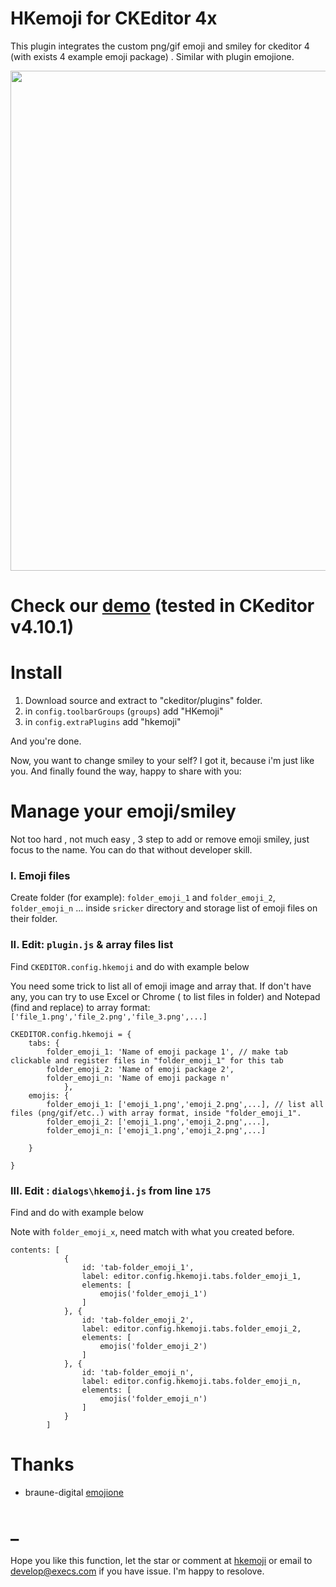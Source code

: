 # HKemoji for CKEditor 4x

This plugin integrates the custom png/gif emoji and smiley for ckeditor 4 (with exists 4 example emoji package) . Similar with plugin emojione.


<img align="center" width="800px" src="https://linx.li/selif/fqy6n5f2.png">

# Check our [demo](http://git-html.byethost9.com/hkemoji/) (tested in CKeditor v4.10.1)

# Install

1. Download source and extract to "ckeditor/plugins" folder.
2. in `config.toolbarGroups` (`groups`) add "HKemoji"
3. in `config.extraPlugins` add "hkemoji"

And you're done. 

Now, you want to change smiley to your self? I got it, because i'm just like you. And finally found the way, happy to share with you:




# Manage your emoji/smiley
Not too hard , not much easy , 3 step to add or remove emoji smiley, just focus to the name. You can do that without developer skill.

### I. Emoji files
Create folder (for example): `folder_emoji_1` and `folder_emoji_2`, `folder_emoji_n` ... inside `sricker` directory and storage list of emoji files on their folder.

### II. Edit: `plugin.js` & array files list
Find `CKEDITOR.config.hkemoji` and do with example below

You need some trick to list all of emoji image and array that. If don't have any, you can try to use Excel or Chrome ( to list files in folder) and Notepad (find and replace) to array format:
`['file_1.png','file_2.png','file_3.png',...]`

```
CKEDITOR.config.hkemoji = {
    tabs: {
		folder_emoji_1: 'Name of emoji package 1', // make tab clickable and register files in "folder_emoji_1" for this tab
		folder_emoji_2: 'Name of emoji package 2',
		folder_emoji_n: 'Name of emoji package n'
        	},
    emojis: {
		folder_emoji_1: ['emoji_1.png','emoji_2.png',...], // list all files (png/gif/etc..) with array format, inside "folder_emoji_1". 
		folder_emoji_2: ['emoji_1.png','emoji_2.png',...], 
		folder_emoji_n: ['emoji_1.png','emoji_2.png',...] 
    
    }

}
```


### III. Edit : `dialogs\hkemoji.js` from line `175`
Find and do with example below

Note with `folder_emoji_x`, need match with what you created before.
```
contents: [
			{
				id: 'tab-folder_emoji_1', 
				label: editor.config.hkemoji.tabs.folder_emoji_1,
				elements: [
					emojis('folder_emoji_1')
				]
			}, {
				id: 'tab-folder_emoji_2',
				label: editor.config.hkemoji.tabs.folder_emoji_2,
				elements: [
					emojis('folder_emoji_2')
				]
			}, {
				id: 'tab-folder_emoji_n',
				label: editor.config.hkemoji.tabs.folder_emoji_n,
				elements: [
					emojis('folder_emoji_n')
				]
			}
		]

```



# Thanks
- braune-digital [emojione](https://ckeditor.com/cke4/addon/emojione)

# _
Hope you like this function, let the star or comment at [hkemoji](https://ckeditor.com/cke4/addon/hkemoji) or email to [develop@execs.com](develop@execs.com) if you have issue. I'm happy to resolove.


